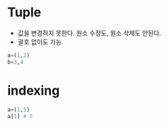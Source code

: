 # Tuple

* 값을 변경하지 못한다. 원소 수정도, 원소 삭제도 안된다. 
* 괄호 없이도 가능.

```python
a=(1,2)
b=3,4
```

# indexing 
```python
a=(1,5)
a[1] # 5
```
